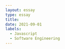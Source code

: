 ```yaml
---
layout: essay
type: essay
title:
date: 2021-09-01
labels:
  - Javascript
  - Software Engineering
---
```

